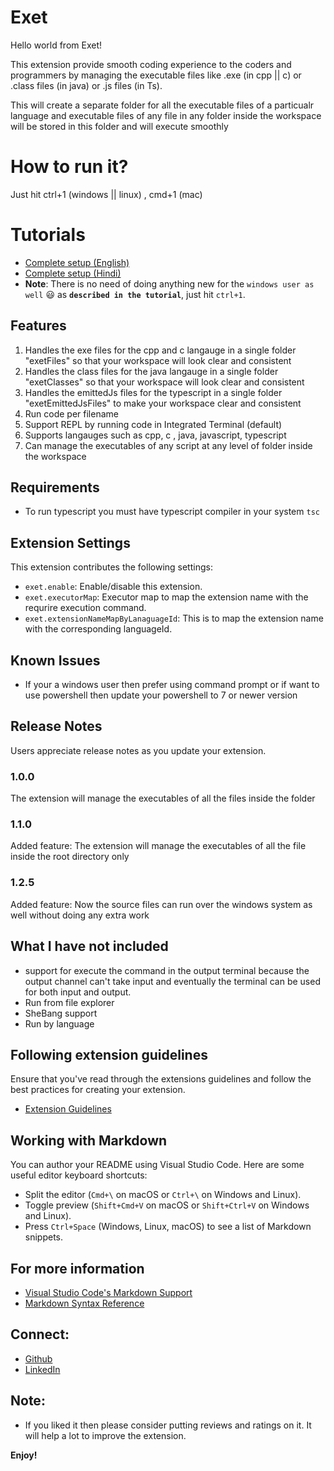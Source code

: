 # Exet 

Hello world from Exet!

This extension provide smooth coding experience to the coders and programmers by managing the executable files like .exe (in cpp || c)
or .class files (in java) or .js files (in Ts).

This will create a separate folder for all the executable files of a particualr language and executable files of any file in any folder inside the workspace will be stored in this folder and will execute smoothly

# How to run it?
Just hit ctrl+1 (windows || linux) , cmd+1 (mac)

# Tutorials
 - [Complete setup (English)](https://www.youtube.com/watch?v=NzduTSxpZ6Y)
 - [Complete setup (Hindi)](https://www.youtube.com/watch?v=XpYY_aEnbJQ)
 - **Note**: There is no need of doing anything new for the `windows user as well` 😃 as **`described in the tutorial`**, just hit `ctrl+1`. 

## Features

1. Handles the exe files for the cpp and c langauge in a single folder "exetFiles" so that your workspace will look clear and consistent
2. Handles the class files for the java langauge in a single folder "exetClasses" so that your workspace will look clear and consistent
3. Handles the emittedJs files for the typescript in a single folder "exetEmittedJsFiles" to make your workspace clear and consistent
4. Run code per filename
5. Support REPL by running code in Integrated Terminal (default)
6. Supports langauges such as cpp, c , java, javascript, typescript
7. Can manage the executables of any script at any level of folder inside the workspace 


## Requirements

- To run typescript you must have typescript compiler in your system `tsc`

## Extension Settings

This extension contributes the following settings:

* `exet.enable`: Enable/disable this extension.
* `exet.executorMap`: Executor map to map the extension name with the requrire execution command.
* `exet.extensionNameMapByLanaguageId`: This is to map the extension name with the corresponding languageId.

## Known Issues

- If your a windows user then prefer using command prompt or if want to use powershell then update your powershell to 7 or newer version 

## Release Notes

Users appreciate release notes as you update your extension.

### 1.0.0

The extension will manage the executables of all the files inside the folder

### 1.1.0

Added feature: The extension will manage the executables of all the file inside the root directory only

### 1.2.5

Added feature: Now the source files can run over the windows system as well without doing any extra work



## What I have not included

- support for execute the command in the output terminal because the output channel can't take input and eventually the terminal can be used for both input and output.
- Run from file explorer 
- SheBang support
- Run by language

## Following extension guidelines

Ensure that you've read through the extensions guidelines and follow the best practices for creating your extension.

* [Extension Guidelines](https://code.visualstudio.com/api/references/extension-guidelines)

## Working with Markdown

You can author your README using Visual Studio Code. Here are some useful editor keyboard shortcuts:

* Split the editor (`Cmd+\` on macOS or `Ctrl+\` on Windows and Linux).
* Toggle preview (`Shift+Cmd+V` on macOS or `Shift+Ctrl+V` on Windows and Linux).
* Press `Ctrl+Space` (Windows, Linux, macOS) to see a list of Markdown snippets.

## For more information

* [Visual Studio Code's Markdown Support](http://code.visualstudio.com/docs/languages/markdown)
* [Markdown Syntax Reference](https://help.github.com/articles/markdown-basics/)


## Connect:

* [Github](https://github.com/Sahityaaryan)
* [LinkedIn](https://www.linkedin.com/in/sahityaaryan/)

## Note:

* If you liked it then please consider putting reviews and ratings on it. It will help a lot to improve the extension.

**Enjoy!**
